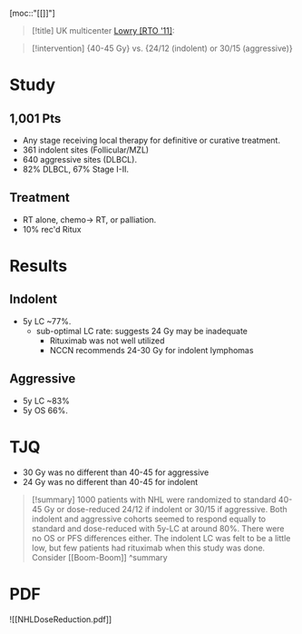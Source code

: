 [moc::"[[]]"]
>[!title]
> UK multicenter [Lowry [RTO '11]](https://www.sciencedirect.com/science/article/pii/S0167814011002052?via%3Dihub):

>[!intervention]
> {40-45 Gy} vs. {24/12 (indolent) or 30/15 (aggressive)}

# Study
## 1,001 Pts
- Any stage receiving local therapy for definitive or curative treatment.
- 361 indolent sites (Follicular/MZL)
- 640 aggressive sites (DLBCL).
- 82% DLBCL, 67% Stage I-II.

## Treatment
- RT alone, chemo→ RT, or palliation.
- 10% rec'd Ritux

# Results
## Indolent 
- 5y LC ~77%. 
	- sub-optimal LC rate: suggests 24 Gy may be inadequate 
		- Rituximab was not well utilized
		- NCCN recommends 24-30 Gy for indolent lymphomas
## Aggressive 
- 5y LC ~83% 
- 5y OS 66%.

# TJQ
- 30 Gy was no different than 40-45 for aggressive
- 24 Gy was no different than 40-45 for indolent

>[!summary]
> 1000 patients with NHL were randomized to standard 40-45 Gy or dose-reduced 24/12 if indolent or 30/15 if aggressive. 
> Both indolent and aggressive cohorts seemed to respond equally to standard and dose-reduced with 5y-LC at around 80%. There were no OS or PFS differences either. 
> The indolent LC was felt to be a little low, but few patients had rituximab when this study was done. 
> Consider [[Boom-Boom]] 
>^summary

# PDF
![[NHLDoseReduction.pdf]]